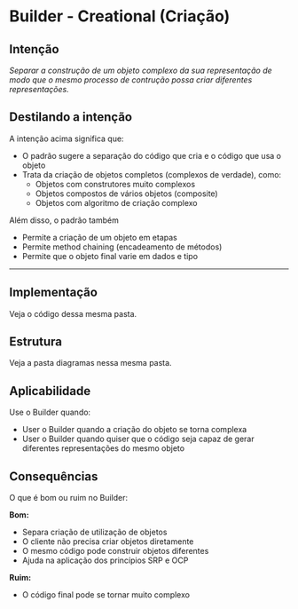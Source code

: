# Builder - Creational (Criação)

## Intenção

*Separar a construção de um objeto complexo da sua representação de modo que o mesmo processo de contrução possa criar diferentes representações.*

## Destilando a intenção

A intenção acima significa que:

* O padrão sugere a separação do código que cria e o código que usa o objeto
* Trata da criação de objetos completos (complexos de verdade), como:
  - Objetos com construtores muito complexos
  - Objetos compostos de vários objetos (composite)
  - Objetos com algoritmo de criação complexo

Além disso, o padrão também

- Permite a criação de um objeto em etapas
- Permite method chaining (encadeamento de métodos)
- Permite que o objeto final varie em dados e tipo
  
---

## Implementação

Veja o código dessa mesma pasta.

## Estrutura

Veja a pasta diagramas nessa mesma pasta.

## Aplicabilidade

Use o Builder quando:

- User o Builder quando a criação do objeto se torna complexa
- User o Builder quando quiser que o código seja capaz de gerar diferentes representações do mesmo objeto


## Consequências

O que é bom ou ruim no Builder:

**Bom:**
- Separa criação de utilização de objetos
- O cliente não precisa criar objetos diretamente
- O mesmo código pode construir objetos diferentes
- Ajuda na aplicação dos princípios SRP e OCP
  
**Ruim:**
- O código final pode se tornar muito complexo
